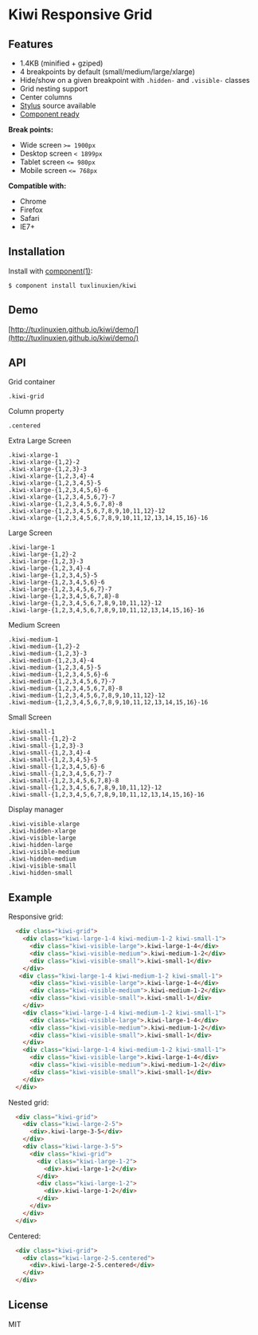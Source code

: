 # Kiwi Responsive Grid

## Features

* 1.4KB (minified + gziped)
* 4 breakpoints by default (small/medium/large/xlarge)
* Hide/show on a given breakpoint with `.hidden-` and `.visible-` classes
* Grid nesting support
* Center columns
* [Stylus](http://learnboost.github.io/stylus/) source available
* [Component ready](https://github.com/component/component)


**Break points:**

* Wide screen `>= 1900px`
* Desktop screen `< 1899px`
* Tablet screen `<= 980px`
* Mobile screen `<= 768px`

  
**Compatible with:**

* Chrome
* Firefox
* Safari
* IE7+

## Installation

  Install with [component(1)](http://component.io):

    $ component install tuxlinuxien/kiwi

## Demo

  [http://tuxlinuxien.github.io/kiwi/demo/](http://tuxlinuxien.github.io/kiwi/demo/)

## API
  
  Grid container
    
    .kiwi-grid

  Column property

    .centered
  
  Extra Large Screen
  
    .kiwi-xlarge-1
    .kiwi-xlarge-{1,2}-2
    .kiwi-xlarge-{1,2,3}-3
    .kiwi-xlarge-{1,2,3,4}-4
    .kiwi-xlarge-{1,2,3,4,5}-5
    .kiwi-xlarge-{1,2,3,4,5,6}-6
    .kiwi-xlarge-{1,2,3,4,5,6,7}-7
    .kiwi-xlarge-{1,2,3,4,5,6,7,8}-8
    .kiwi-xlarge-{1,2,3,4,5,6,7,8,9,10,11,12}-12
    .kiwi-xlarge-{1,2,3,4,5,6,7,8,9,10,11,12,13,14,15,16}-16

  Large Screen
  
    .kiwi-large-1
    .kiwi-large-{1,2}-2
    .kiwi-large-{1,2,3}-3
    .kiwi-large-{1,2,3,4}-4
    .kiwi-large-{1,2,3,4,5}-5
    .kiwi-large-{1,2,3,4,5,6}-6
    .kiwi-large-{1,2,3,4,5,6,7}-7
    .kiwi-large-{1,2,3,4,5,6,7,8}-8
    .kiwi-large-{1,2,3,4,5,6,7,8,9,10,11,12}-12
    .kiwi-large-{1,2,3,4,5,6,7,8,9,10,11,12,13,14,15,16}-16

  Medium Screen
  
    .kiwi-medium-1
    .kiwi-medium-{1,2}-2
    .kiwi-medium-{1,2,3}-3
    .kiwi-medium-{1,2,3,4}-4
    .kiwi-medium-{1,2,3,4,5}-5
    .kiwi-medium-{1,2,3,4,5,6}-6
    .kiwi-medium-{1,2,3,4,5,6,7}-7
    .kiwi-medium-{1,2,3,4,5,6,7,8}-8
    .kiwi-medium-{1,2,3,4,5,6,7,8,9,10,11,12}-12
    .kiwi-medium-{1,2,3,4,5,6,7,8,9,10,11,12,13,14,15,16}-16

  Small Screen
  
    .kiwi-small-1
    .kiwi-small-{1,2}-2
    .kiwi-small-{1,2,3}-3
    .kiwi-small-{1,2,3,4}-4
    .kiwi-small-{1,2,3,4,5}-5
    .kiwi-small-{1,2,3,4,5,6}-6
    .kiwi-small-{1,2,3,4,5,6,7}-7
    .kiwi-small-{1,2,3,4,5,6,7,8}-8
    .kiwi-small-{1,2,3,4,5,6,7,8,9,10,11,12}-12
    .kiwi-small-{1,2,3,4,5,6,7,8,9,10,11,12,13,14,15,16}-16

  Display manager
  
    .kiwi-visible-xlarge
    .kiwi-hidden-xlarge
    .kiwi-visible-large
    .kiwi-hidden-large
    .kiwi-visible-medium
    .kiwi-hidden-medium
    .kiwi-visible-small
    .kiwi-hidden-small
       
## Example

Responsive grid:

```html
  <div class="kiwi-grid">
    <div class="kiwi-large-1-4 kiwi-medium-1-2 kiwi-small-1">
      <div class="kiwi-visible-large">.kiwi-large-1-4</div>
      <div class="kiwi-visible-medium">.kiwi-medium-1-2</div>
      <div class="kiwi-visible-small">.kiwi-small-1</div>
    </div>
   <div class="kiwi-large-1-4 kiwi-medium-1-2 kiwi-small-1">
      <div class="kiwi-visible-large">.kiwi-large-1-4</div>
      <div class="kiwi-visible-medium">.kiwi-medium-1-2</div>
      <div class="kiwi-visible-small">.kiwi-small-1</div>
    </div>
    <div class="kiwi-large-1-4 kiwi-medium-1-2 kiwi-small-1">
      <div class="kiwi-visible-large">.kiwi-large-1-4</div>
      <div class="kiwi-visible-medium">.kiwi-medium-1-2</div>
      <div class="kiwi-visible-small">.kiwi-small-1</div>
    </div>
    <div class="kiwi-large-1-4 kiwi-medium-1-2 kiwi-small-1">
      <div class="kiwi-visible-large">.kiwi-large-1-4</div>
      <div class="kiwi-visible-medium">.kiwi-medium-1-2</div>
      <div class="kiwi-visible-small">.kiwi-small-1</div>
    </div>
  </div>
```


Nested grid:

```html
  <div class="kiwi-grid">
    <div class="kiwi-large-2-5">
      <div>.kiwi-large-3-5</div>
    </div>
    <div class="kiwi-large-3-5">
      <div class="kiwi-grid">
        <div class="kiwi-large-1-2">
          <div>.kiwi-large-1-2</div>
        </div>
        <div class="kiwi-large-1-2">
          <div>.kiwi-large-1-2</div>
        </div>
      </div>
    </div>
  </div>
```


Centered:

```html
  <div class="kiwi-grid">
    <div class="kiwi-large-2-5.centered">
      <div>.kiwi-large-2-5.centered</div>
    </div>
  </div>
```

## License

  MIT
